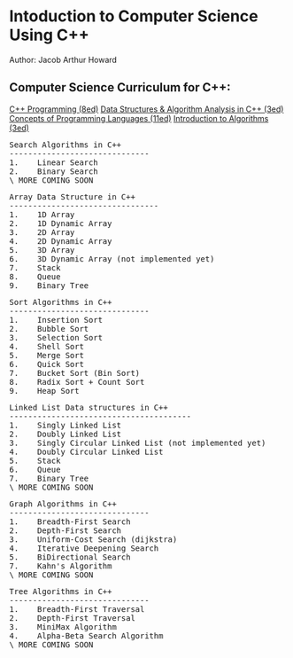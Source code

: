 # Intoduction to Computer Science Using C++
Author: Jacob Arthur Howard

Computer Science Curriculum for C++:
------------------------------------

[C++ Programming (8ed)](http://dl.booktolearn.com/ebooks2/computer/programming/9781337117562_C_Programming_a222.pdf)
[Data Structures & Algorithm Analysis in C++ (3ed)](https://people.cs.vt.edu/shaffer/Book/C++3elatest.pdf)
[Concepts of Programming Languages (11ed)](https://vulms.vu.edu.pk/Courses/CS508/Downloads/Concepts%20of%20Programming%20Languages%2011th%20Ed.pdf)
[Introduction to Algorithms (3ed)](https://edutechlearners.com/download/Introduction_to_algorithms-3rd%20Edition.pdf)



<pre>Search Algorithms in C++
------------------------------
1.    Linear Search
2.    Binary Search
\ MORE COMING SOON
</pre>


<pre>Array Data Structure in C++
--------------------------------
1.    1D Array
2.    1D Dynamic Array
3.    2D Array
4.    2D Dynamic Array
5.    3D Array
6.    3D Dynamic Array (not implemented yet)
7.    Stack
8.    Queue
9.    Binary Tree
</pre>


<pre>Sort Algorithms in C++
------------------------------
1.    Insertion Sort
2.    Bubble Sort
3.    Selection Sort
4.    Shell Sort
5.    Merge Sort
6.    Quick Sort
7.    Bucket Sort (Bin Sort)
8.    Radix Sort + Count Sort
9.    Heap Sort
</pre>


<pre>Linked List Data structures in C++
---------------------------------------
1.    Singly Linked List
2.    Doubly Linked List
3.    Singly Circular Linked List (not implemented yet)
4.    Doubly Circular Linked List
5.    Stack
6.    Queue
7.    Binary Tree
\ MORE COMING SOON
</pre>


<pre>Graph Algorithms in C++
------------------------------
1.    Breadth-First Search
2.    Depth-First Search
3.    Uniform-Cost Search (dijkstra)
4.    Iterative Deepening Search
5.    BiDirectional Search
7.    Kahn's Algorithm
\ MORE COMING SOON
</pre>


<pre>Tree Algorithms in C++
------------------------------
1.    Breadth-First Traversal
2.    Depth-First Traversal
3.    MiniMax Algorithm
4.    Alpha-Beta Search Algorithm
\ MORE COMING SOON
</pre>


